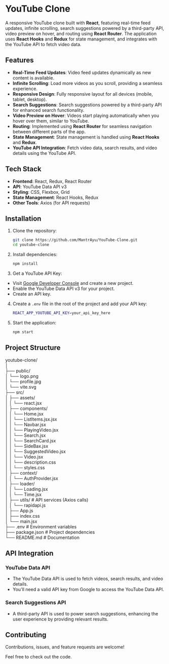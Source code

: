 # YouTube Clone

A responsive YouTube clone built with **React**, featuring real-time feed updates, infinite scrolling, search suggestions powered by a third-party API, video preview on hover, and routing using **React Router**. The application uses **React Hooks** and **Redux** for state management, and integrates with the YouTube API to fetch video data.

## Features

- **Real-Time Feed Updates**: Video feed updates dynamically as new content is available.
- **Infinite Scrolling**: Load more videos as you scroll, providing a seamless experience.
- **Responsive Design**: Fully responsive layout for all devices (mobile, tablet, desktop).
- **Search Suggestions**: Search suggestions powered by a third-party API for enhanced search functionality.
- **Video Preview on Hover**: Videos start playing automatically when you hover over them, similar to YouTube.
- **Routing**: Implemented using **React Router** for seamless navigation between different parts of the app.
- **State Management**: State management is handled using **React Hooks** and **Redux**.
- **YouTube API Integration**: Fetch video data, search results, and video details using the YouTube API.

## Tech Stack

- **Frontend**: React, Redux, React Router
- **API**: YouTube Data API v3
- **Styling**: CSS, Flexbox, Grid
- **State Management**: React Hooks, Redux
- **Other Tools**: Axios (for API requests)

## Installation

1. Clone the repository:

    ```bash
    git clone https://github.com/MantrAyu/YouTube-Clone.git
    cd youtube-clone
    ```

2. Install dependencies:

    ```bash
    npm install
    ```

3. Get a YouTube API Key:

- Visit [Google Developer Console](https://console.developers.google.com/) and create a new project.
- Enable the YouTube Data API v3 for your project.
- Create an API key.

4. Create a `.env` file in the root of the project and add your API key:

    ```bash
    REACT_APP_YOUTUBE_API_KEY=your_api_key_here
    ```

5. Start the application:

    ```bash
    npm start
    ```

## Project Structure

youtube-clone/ <br/>
│ <br/>
├── public/ <br/>
│ └── logo.png <br/>
│ └── profile.jpg <br/>
│ └── vite.svg <br/>
├── src/ <br/>
│ ├── assets/ <br/>
│ │  └── react.jsx <br/>
│ ├── components/ <br/>
│ │  └── Home.jsx <br/>
│ │  └── ListItems.jsx.jsx <br/>
│ │  └── Navbar.jsx <br/>
│ │  └── PlayingVideo.jsx <br/>
│ │  └── Search.jsx <br/>
│ │  └── SearchCard.jsx <br/>
│ │  └── SideBax.jsx <br/>
│ │  └── SuggestedVideo.jsx <br/>
│ │  └── Video.jsx <br/>
│ │  └── description.css <br/>
│ │  └── styles.css <br/>
│ ├── context/ <br/>
│ │  └── AuthProvider.jsx <br/>
│ ├── loader/ <br/>
│ │  └── Loading.jsx <br/>
│ │  └── Time.jsx <br/>
│ ├── utils/ # API services (Axios calls) <br/>
│ │  └── rapidapi.js <br/>
│ ├── App.js <br/>
│ ├── index.css <br/>
│ └── main.jsx <br/>
├── .env # Environment variables <br/>
├── package.json # Project dependencies <br/>
└── README.md # Documentation <br/>


## API Integration

### YouTube Data API

- The YouTube Data API is used to fetch videos, search results, and video details.
- You'll need a valid API key from Google to access the YouTube Data API.

### Search Suggestions API

- A third-party API is used to power search suggestions, enhancing the user experience by providing relevant results.

## Contributing

Contributions, issues, and feature requests are welcome!

Feel free to check out the code.
